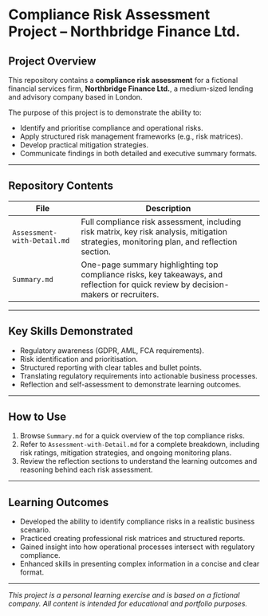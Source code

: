 # Compliance Risk Assessment Project – Northbridge Finance Ltd.

## Project Overview
This repository contains a **compliance risk assessment** for a fictional financial services firm, **Northbridge Finance Ltd.**, a medium-sized lending and advisory company based in London.  

The purpose of this project is to demonstrate the ability to:
- Identify and prioritise compliance and operational risks.
- Apply structured risk management frameworks (e.g., risk matrices).
- Develop practical mitigation strategies.
- Communicate findings in both detailed and executive summary formats.

---

## Repository Contents

| File | Description |
|------|-------------|
| `Assessment-with-Detail.md` | Full compliance risk assessment, including risk matrix, key risk analysis, mitigation strategies, monitoring plan, and reflection section. |
| `Summary.md` | One-page summary highlighting top compliance risks, key takeaways, and reflection for quick review by decision-makers or recruiters. |

---

## Key Skills Demonstrated
- Regulatory awareness (GDPR, AML, FCA requirements).  
- Risk identification and prioritisation.  
- Structured reporting with clear tables and bullet points.  
- Translating regulatory requirements into actionable business processes.  
- Reflection and self-assessment to demonstrate learning outcomes.

---

## How to Use
1. Browse `Summary.md` for a quick overview of the top compliance risks.  
2. Refer to `Assessment-with-Detail.md` for a complete breakdown, including risk ratings, mitigation strategies, and ongoing monitoring plans.  
3. Review the reflection sections to understand the learning outcomes and reasoning behind each risk assessment.  

---

## Learning Outcomes
- Developed the ability to identify compliance risks in a realistic business scenario.  
- Practiced creating professional risk matrices and structured reports.  
- Gained insight into how operational processes intersect with regulatory compliance.  
- Enhanced skills in presenting complex information in a concise and clear format.

---

*This project is a personal learning exercise and is based on a fictional company. All content is intended for educational and portfolio purposes.*
